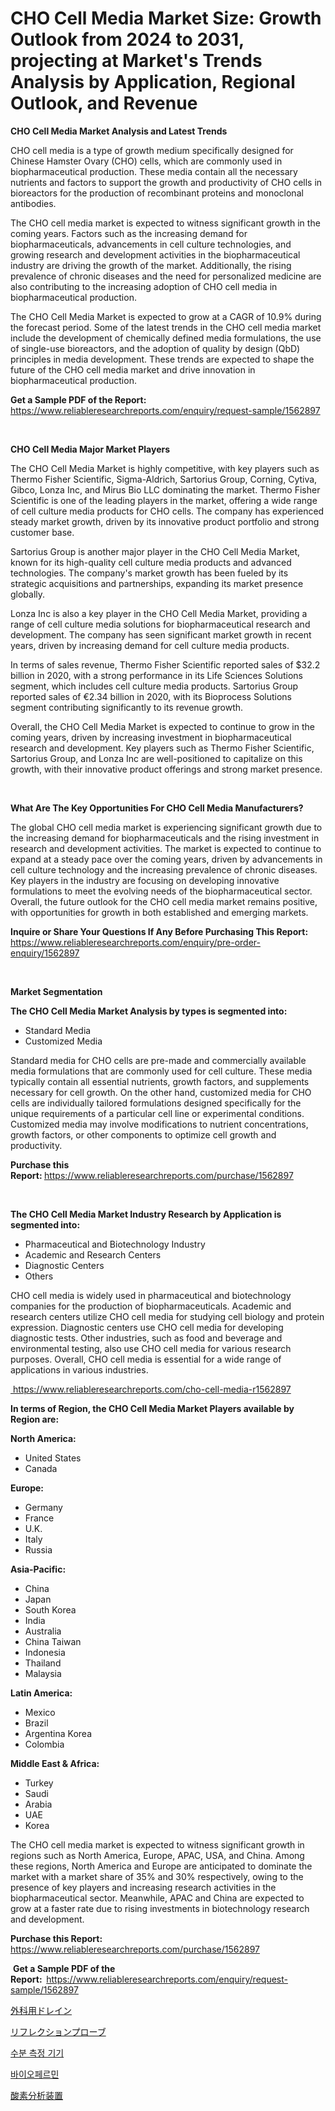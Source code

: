 <p><h1>CHO Cell Media Market Size: Growth Outlook from 2024 to 2031, projecting at Market's Trends Analysis by Application, Regional Outlook, and Revenue</h1></p><p><strong>CHO Cell Media Market Analysis and Latest Trends</strong></p>
<p><p>CHO cell media is a type of growth medium specifically designed for Chinese Hamster Ovary (CHO) cells, which are commonly used in biopharmaceutical production. These media contain all the necessary nutrients and factors to support the growth and productivity of CHO cells in bioreactors for the production of recombinant proteins and monoclonal antibodies.</p><p>The CHO cell media market is expected to witness significant growth in the coming years. Factors such as the increasing demand for biopharmaceuticals, advancements in cell culture technologies, and growing research and development activities in the biopharmaceutical industry are driving the growth of the market. Additionally, the rising prevalence of chronic diseases and the need for personalized medicine are also contributing to the increasing adoption of CHO cell media in biopharmaceutical production.</p><p>The CHO Cell Media Market is expected to grow at a CAGR of 10.9% during the forecast period. Some of the latest trends in the CHO cell media market include the development of chemically defined media formulations, the use of single-use bioreactors, and the adoption of quality by design (QbD) principles in media development. These trends are expected to shape the future of the CHO cell media market and drive innovation in biopharmaceutical production.</p></p>
<p><strong>Get a Sample PDF of the Report:&nbsp;</strong> <a href="https://www.reliableresearchreports.com/enquiry/request-sample/1562897">https://www.reliableresearchreports.com/enquiry/request-sample/1562897</a></p>
<p>&nbsp;</p>
<p><strong>CHO Cell Media Major Market Players</strong></p>
<p><p>The CHO Cell Media Market is highly competitive, with key players such as Thermo Fisher Scientific, Sigma-Aldrich, Sartorius Group, Corning, Cytiva, Gibco, Lonza Inc, and Mirus Bio LLC dominating the market. Thermo Fisher Scientific is one of the leading players in the market, offering a wide range of cell culture media products for CHO cells. The company has experienced steady market growth, driven by its innovative product portfolio and strong customer base.</p><p>Sartorius Group is another major player in the CHO Cell Media Market, known for its high-quality cell culture media products and advanced technologies. The company's market growth has been fueled by its strategic acquisitions and partnerships, expanding its market presence globally.</p><p>Lonza Inc is also a key player in the CHO Cell Media Market, providing a range of cell culture media solutions for biopharmaceutical research and development. The company has seen significant market growth in recent years, driven by increasing demand for cell culture media products.</p><p>In terms of sales revenue, Thermo Fisher Scientific reported sales of $32.2 billion in 2020, with a strong performance in its Life Sciences Solutions segment, which includes cell culture media products. Sartorius Group reported sales of €2.34 billion in 2020, with its Bioprocess Solutions segment contributing significantly to its revenue growth.</p><p>Overall, the CHO Cell Media Market is expected to continue to grow in the coming years, driven by increasing investment in biopharmaceutical research and development. Key players such as Thermo Fisher Scientific, Sartorius Group, and Lonza Inc are well-positioned to capitalize on this growth, with their innovative product offerings and strong market presence.</p></p>
<p>&nbsp;</p>
<p><strong>What Are The Key Opportunities For CHO Cell Media Manufacturers?</strong></p>
<p><p>The global CHO cell media market is experiencing significant growth due to the increasing demand for biopharmaceuticals and the rising investment in research and development activities. The market is expected to continue to expand at a steady pace over the coming years, driven by advancements in cell culture technology and the increasing prevalence of chronic diseases. Key players in the industry are focusing on developing innovative formulations to meet the evolving needs of the biopharmaceutical sector. Overall, the future outlook for the CHO cell media market remains positive, with opportunities for growth in both established and emerging markets.</p></p>
<p><strong>Inquire or Share Your Questions If Any Before Purchasing This Report:</strong> <a href="https://www.reliableresearchreports.com/enquiry/pre-order-enquiry/1562897">https://www.reliableresearchreports.com/enquiry/pre-order-enquiry/1562897</a></p>
<p>&nbsp;</p>
<p><strong>Market Segmentation</strong></p>
<p><strong>The CHO Cell Media Market Analysis by types is segmented into:</strong></p>
<p><ul><li>Standard Media</li><li>Customized Media</li></ul></p>
<p><p>Standard media for CHO cells are pre-made and commercially available media formulations that are commonly used for cell culture. These media typically contain all essential nutrients, growth factors, and supplements necessary for cell growth. On the other hand, customized media for CHO cells are individually tailored formulations designed specifically for the unique requirements of a particular cell line or experimental conditions. Customized media may involve modifications to nutrient concentrations, growth factors, or other components to optimize cell growth and productivity.</p></p>
<p><strong>Purchase this Report:&nbsp;</strong><a href="https://www.reliableresearchreports.com/purchase/1562897">https://www.reliableresearchreports.com/purchase/1562897</a></p>
<p>&nbsp;</p>
<p><strong>The CHO Cell Media Market Industry Research by Application is segmented into:</strong></p>
<p><ul><li>Pharmaceutical and Biotechnology Industry</li><li>Academic and Research Centers</li><li>Diagnostic Centers</li><li>Others</li></ul></p>
<p><p>CHO cell media is widely used in pharmaceutical and biotechnology companies for the production of biopharmaceuticals. Academic and research centers utilize CHO cell media for studying cell biology and protein expression. Diagnostic centers use CHO cell media for developing diagnostic tests. Other industries, such as food and beverage and environmental testing, also use CHO cell media for various research purposes. Overall, CHO cell media is essential for a wide range of applications in various industries.</p></p>
<p><a href="https://www.reliableresearchreports.com/cho-cell-media-r1562897">&nbsp;https://www.reliableresearchreports.com/cho-cell-media-r1562897</a></p>
<p><strong>In terms of Region, the CHO Cell Media Market Players available by Region are:</strong></p>
<p>
    <p> <strong> North America: </strong>
        <ul>
            <li>United States</li>
            <li>Canada</li>
        </ul>
        </p> 
    <p> <strong> Europe: </strong>
        <ul>
            <li>Germany</li>
            <li>France</li>
            <li>U.K.</li>
            <li>Italy</li>
            <li>Russia</li>
        </ul>
        </p> 
    <p> <strong> Asia-Pacific: </strong>
        <ul>
            <li>China</li>
            <li>Japan</li>
            <li>South Korea</li>
            <li>India</li>
            <li>Australia</li>
            <li>China Taiwan</li>
            <li>Indonesia</li>
            <li>Thailand</li>
            <li>Malaysia</li>
        </ul>
        </p> 
    <p> <strong> Latin America: </strong>
        <ul>
            <li>Mexico</li>
            <li>Brazil</li>
            <li>Argentina Korea</li>
            <li>Colombia</li>
        </ul>
        </p> 
    <p> <strong> Middle East & Africa: </strong>
        <ul>
            <li>Turkey</li>
            <li>Saudi</li>
            <li>Arabia</li>
            <li>UAE</li>
            <li>Korea</li>
        </ul>
    </p>
    </p>
<p><p>The CHO cell media market is expected to witness significant growth in regions such as North America, Europe, APAC, USA, and China. Among these regions, North America and Europe are anticipated to dominate the market with a market share of 35% and 30% respectively, owing to the presence of key players and increasing research activities in the biopharmaceutical sector. Meanwhile, APAC and China are expected to grow at a faster rate due to rising investments in biotechnology research and development.</p></p>
<p><strong>Purchase this Report: </strong><a href="https://www.reliableresearchreports.com/purchase/1562897">https://www.reliableresearchreports.com/purchase/1562897</a></p>
<p>&nbsp;<strong>Get a Sample PDF of the Report:&nbsp;&nbsp;</strong><a href="https://www.reliableresearchreports.com/enquiry/request-sample/1562897">https://www.reliableresearchreports.com/enquiry/request-sample/1562897</a></p>
<p><strong></strong></p>
<p><p><a href="https://medium.com/@carllane655/%E6%89%8B%E8%A1%93%E3%83%89%E3%83%AC%E3%82%A4%E3%83%B3%E5%B8%82%E5%A0%B4%E8%A6%8F%E6%A8%A1%E3%81%AF-%E3%82%B0%E3%83%AD%E3%83%BC%E3%83%90%E3%83%AB%E7%94%A3%E6%A5%AD%E3%81%AE%E6%9C%80%E9%81%A9%E3%81%AA%E3%83%9E%E3%83%BC%E3%82%B1%E3%83%86%E3%82%A3%E3%83%B3%E3%82%B0%E3%83%81%E3%83%A3%E3%83%8D%E3%83%AB%E3%82%92%E6%98%8E%E3%82%89%E3%81%8B%E3%81%AB%E3%81%97%E3%81%BE%E3%81%99-d42a707ff587">外科用ドレイン</a></p><p><a href="https://medium.com/@demarcuskuhlman/%E5%8F%8D%E5%B0%84%E3%83%97%E3%83%AD%E3%83%BC%E3%83%96%E5%B8%82%E5%A0%B4%E8%A6%8F%E6%A8%A1-%E5%B8%82%E5%A0%B4%E8%A6%8B%E9%80%9A%E3%81%97%E3%81%A8%E5%B8%82%E5%A0%B4%E4%BA%88%E6%B8%AC-2024%E5%B9%B4%E3%81%8B%E3%82%892031%E5%B9%B4-a46dc6fc8ba0">リフレクションプローブ</a></p><p><a href="https://medium.com/@sherlock567567/%EC%88%98%EB%B6%84-%EC%B8%A1%EC%A0%95-%EA%B8%B0%EA%B8%B0-%EC%8B%9C%EC%9E%A5-%EB%B6%84%EC%84%9D-%EC%97%B0%ED%8F%89%EA%B7%A0-%EC%84%B1%EC%9E%A5%EB%A5%A0-cagr-%EC%8B%9C%EC%9E%A5-%EC%84%B8%EB%B6%84%ED%99%94-%EB%B0%8F-%EC%A0%84-%EC%84%B8%EA%B3%84-%EC%82%B0%EC%97%85-%EA%B0%9C%EC%9A%94-ecff4fc81da0">수분 측정 기기</a></p><p><a href="https://medium.com/@kasandrarempel/%EB%B0%94%EC%9D%B4%EC%98%A4%ED%8E%98%EB%A5%B4%EB%AF%BC-%EC%8B%9C%EC%9E%A5-%EC%A1%B0%EC%82%AC-%EB%B3%B4%EA%B3%A0%EC%84%9C-%EA%B7%B8-%EC%97%AD%EC%82%AC-%EB%B0%8F-2024%EB%85%84%EB%B6%80%ED%84%B0-2031%EB%85%84%EA%B9%8C%EC%A7%80%EC%9D%98-%EC%98%88%EC%B8%A1-90b4c22f4b77">바이오페르민</a></p><p><a href="https://github.com/SantosDicki04/Market-Research-Report-List-1/blob/main/525333547764.md">酸素分析装置</a></p></p>